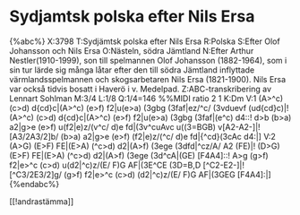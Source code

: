 # Sydjamtsk polska efter Nils Ersa

{%abc%}
X:3798
T:Sydjämtsk polska efter Nils Ersa
R:Polska
S:Efter Olof Johansson och Nils Ersa
O:Nästeln, södra Jämtland
N:Efter Arthur Nestler(1910-1999), son till spelmannen Olof Johansson (1882-1964), som i sin tur lärde sig många låtar efter den till södra Jämtland inflyttade värmlandsspelmannen och skogsarbetaren Nils Ersa (1821-1900). Nils Ersa var också tidvis bosatt i Haverö i v. Medelpad.
Z:ABC-transkribering av Lennart Sohlman
M:3/4
L:1/8
Q:1/4=146
%%MIDI ratio 2 1
K:Dm
V:1
(A>^c) (c>d) d{cd}c|(A>^c) (e>f) f2|u(e>a) (3gbg (3faf|ez/^c/ (3vduevf (ud{cd}c)|!
(A>^c) (c>d) d{cd}c|(A>^c) (e>f) f2|u(e>a) (3gbg (3faf|(e^c) d4::!
d>b (b>a) a2|g>e (e>f) u(f2|e)z/(v^c/ d)e fd|(3v^cuAvc u((3=BGB) v[A2-A2-]|!
[A3/2A3/2]b/ (b>a) a2|g>e (e>f) (f2|e)z/(^c/ d)e fd|{^cd}(3cAc d4:|]
V:2
(A>G) (E>F) FE|(E>A) (^c>d) d2|(A>f) (3ege (3dfd|^cz/A/ A2 (FE)|!
(D>G) (E>F) FE|(E>A) (^c>d) d2|(A>f) (3ege (3d^cA|(GE) [F4A4]::!
A>g (g>f) f2|e>^c (c>d) u(d2|^c)z/(E/ F)G AF|(3E^CE (3D=B,D [^C2-E2-]|!
[^C3/2E3/2]g/ (g>f) f2|e>^c (c>d) (d2|^c)z/(E/ F)G AF|(3GEG [F4A4]:|]
{%endabc%}

[[!andrastämma]]
